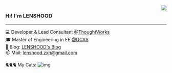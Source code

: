 <!--
**LENSHOOD/LENSHOOD** is a ✨ _special_ ✨ repository because its `README.md` (this file) appears on your GitHub profile.

Here are some ideas to get you started:

- 🔭 I’m currently working on ...
- 🌱 I’m currently learning ...
- 👯 I’m looking to collaborate on ...
- 🤔 I’m looking for help with ...
- 💬 Ask me about ...
- 📫 How to reach me: ...
- 😄 Pronouns: ...
- ⚡ Fun fact: ...
-->

<img align='right' src="https://github-readme-stats.vercel.app/api?username=LENSHOOD&count_private=true&show_icons=true">

### Hi! I'm LENSHOOD
---
💻 Developer & Lead Consultant [@ThoughtWorks](https://www.thoughtworks.com/)<br>
🎓 Master of Engineering in EE [@UCAS](https://www.ucas.edu.cn/)<br>
📝 Blog: [LENSHOOD's Blog](https://lenshood.github.io/)<br>
📫 Mail: lenshood.zxh@gmail.com<br>

🐈🐈🐈 My Cats:
![img](https://lenshood.github.io/about/three-cats.jpeg)
